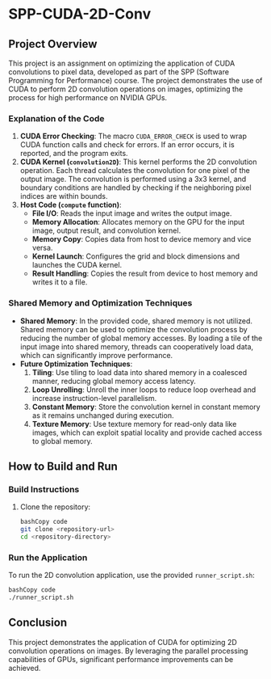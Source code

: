 # SPP-CUDA-2D-Conv

## Project Overview
This project is an assignment on optimizing the application of CUDA convolutions to pixel data, developed as part of the SPP (Software Programming for Performance) course. The project demonstrates the use of CUDA to perform 2D convolution operations on images, optimizing the process for high performance on NVIDIA GPUs.

### Explanation of the Code

1. **CUDA Error Checking**: The macro `CUDA_ERROR_CHECK` is used to wrap CUDA function calls and check for errors. If an error occurs, it is reported, and the program exits.
2. **CUDA Kernel (`convolution2D`)**: This kernel performs the 2D convolution operation. Each thread calculates the convolution for one pixel of the output image. The convolution is performed using a 3x3 kernel, and boundary conditions are handled by checking if the neighboring pixel indices are within bounds.
3. **Host Code (`compute` function)**:
    - **File I/O**: Reads the input image and writes the output image.
    - **Memory Allocation**: Allocates memory on the GPU for the input image, output result, and convolution kernel.
    - **Memory Copy**: Copies data from host to device memory and vice versa.
    - **Kernel Launch**: Configures the grid and block dimensions and launches the CUDA kernel.
    - **Result Handling**: Copies the result from device to host memory and writes it to a file.

### Shared Memory and Optimization Techniques

- **Shared Memory**: In the provided code, shared memory is not utilized. Shared memory can be used to optimize the convolution process by reducing the number of global memory accesses. By loading a tile of the input image into shared memory, threads can cooperatively load data, which can significantly improve performance.
- **Future Optimization Techniques**:
    1. **Tiling**: Use tiling to load data into shared memory in a coalesced manner, reducing global memory access latency.
    2. **Loop Unrolling**: Unroll the inner loops to reduce loop overhead and increase instruction-level parallelism.
    3. **Constant Memory**: Store the convolution kernel in constant memory as it remains unchanged during execution.
    4. **Texture Memory**: Use texture memory for read-only data like images, which can exploit spatial locality and provide cached access to global memory.

## How to Build and Run

### Build Instructions

1. Clone the repository:
    
    ```bash
    bashCopy code
    git clone <repository-url>
    cd <repository-directory>
    
    ```
    

### Run the Application

To run the 2D convolution application, use the provided `runner_script.sh`:

```bash
bashCopy code
./runner_script.sh 

```

## Conclusion

This project demonstrates the application of CUDA for optimizing 2D convolution operations on images. By leveraging the parallel processing capabilities of GPUs, significant performance improvements can be achieved.